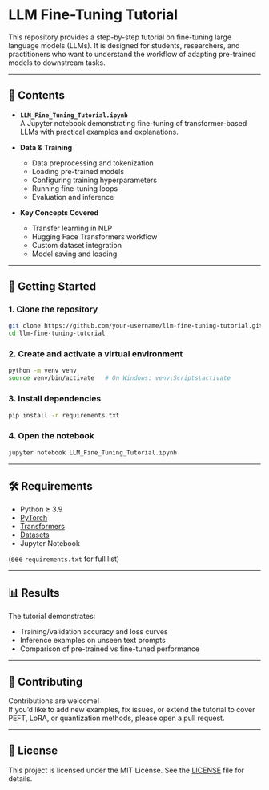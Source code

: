 # LLM Fine-Tuning Tutorial

This repository provides a step-by-step tutorial on fine-tuning large language models (LLMs). It is designed for students, researchers, and practitioners who want to understand the workflow of adapting pre-trained models to downstream tasks.

---

## 📘 Contents

- **`LLM_Fine_Tuning_Tutorial.ipynb`**  
  A Jupyter notebook demonstrating fine-tuning of transformer-based LLMs with practical examples and explanations.

- **Data & Training**  
  - Data preprocessing and tokenization  
  - Loading pre-trained models  
  - Configuring training hyperparameters  
  - Running fine-tuning loops  
  - Evaluation and inference  

- **Key Concepts Covered**  
  - Transfer learning in NLP  
  - Hugging Face Transformers workflow  
  - Custom dataset integration  
  - Model saving and loading  

---

## 🚀 Getting Started

### 1. Clone the repository
```bash
git clone https://github.com/your-username/llm-fine-tuning-tutorial.git
cd llm-fine-tuning-tutorial
```

### 2. Create and activate a virtual environment
```bash
python -m venv venv
source venv/bin/activate   # On Windows: venv\Scripts\activate
```

### 3. Install dependencies
```bash
pip install -r requirements.txt
```

### 4. Open the notebook
```bash
jupyter notebook LLM_Fine_Tuning_Tutorial.ipynb
```

---

## 🛠 Requirements

- Python ≥ 3.9  
- [PyTorch](https://pytorch.org/)  
- [Transformers](https://huggingface.co/docs/transformers/)  
- [Datasets](https://huggingface.co/docs/datasets/)  
- Jupyter Notebook  

(see `requirements.txt` for full list)

---

## 📊 Results

The tutorial demonstrates:
- Training/validation accuracy and loss curves  
- Inference examples on unseen text prompts  
- Comparison of pre-trained vs fine-tuned performance  

---

## 🤝 Contributing

Contributions are welcome!  
If you’d like to add new examples, fix issues, or extend the tutorial to cover PEFT, LoRA, or quantization methods, please open a pull request.

---

## 📄 License

This project is licensed under the MIT License. See the [LICENSE](LICENSE) file for details.
